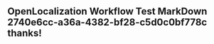 <properties
ms.topic="hero-topic"
ms.test1="hero-topic"
ms.test2="test"/>

## OpenLocalization Workflow Test MarkDown 2740e6cc-a36a-4382-bf28-c5d0c0bf778c thanks!
